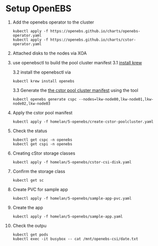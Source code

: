 # Setup OpenEBS

1. Add the openebs operator to the cluster
   ```
   kubectl apply -f https://openebs.github.io/charts/openebs-operator.yaml
   kubectl apply -f https://openebs.github.io/charts/cstor-operator.yaml
   ```

2. Attached disks to the nodes via XOA

3. use openebsctl to build the pool cluster manifest
   3.1 [install krew](https://krew.sigs.k8s.io/docs/user-guide/setup/install/#bash)

   3.2 install the openebsctl via
      ```
      kubectl krew install openebs
      ```

   3.3 Generate the [the cstor pool cluster manifest](./create-cstor-poolcluster.yaml) using the tool
      ```
      kubectl openebs generate cspc --nodes=lkw-node00,lkw-node01,lkw-node02,lkw-node03
      ```
   
4. Apply the cstor pool manifest
      ```
      kubectl apply -f homelan/5-openebs/create-cstor-poolcluster.yaml
      ```

5. Check the status
   ```
   kubectl get cspc -n openebs
   kubectl get cspi -n openebs
   ```

6. Creating cStor storage classes
   ```
   kubectl apply -f homelan/5-openebs/cstor-csi-disk.yaml
   ```

7. Confirm the storage class 
   ```
   kubectl get sc
   ```

8. Create PVC for sample app
   ```
   kubectl apply -f homelan/5-openebs/sample-app-pvc.yaml
   ```    

8. Create the app
   ```
   kubectl apply -f homelan/5-openebs/sample-app.yaml
   ```    

9. Check the outpu
   ```
   kubectl get pods
   kubectl exec -it busybox -- cat /mnt/openebs-csi/date.txt

   ```    
